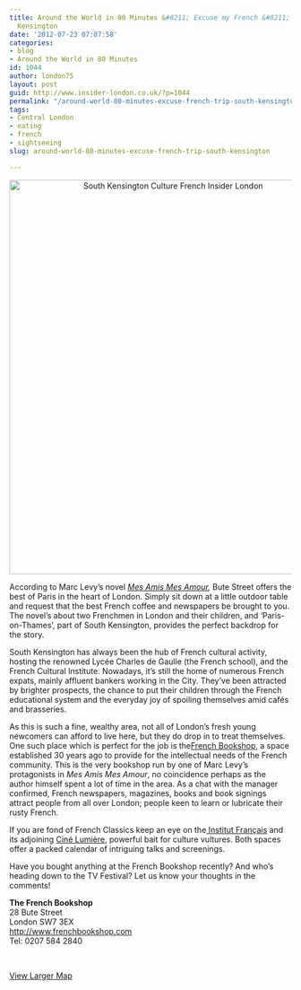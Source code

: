 ```yaml
---
title: Around the World in 80 Minutes &#8211; Excuse my French &#8211; a trip to South
  Kensington
date: '2012-07-23 07:07:58'
categories:
- blog
- Around the World in 80 Minutes
id: 1044
author: london75
layout: post
guid: http://www.insider-london.co.uk/?p=1044
permalink: "/around-world-80-minutes-excuse-french-trip-south-kensington/"
tags:
- Central London
- eating
- french
- sightseeing
slug: around-world-80-minutes-excuse-french-trip-south-kensington

---
```

<div>
</div>

<div>
  <p style="text-align: center">
    <a href="http://www.insider-london.co.uk/wp-content/uploads/2012/07/presse-1.jpg"><img class="size-full wp-image-1181 aligncenter" src="http://www.insider-london.co.uk/wp-content/uploads/2012/07/presse-1.jpg" alt="South Kensington Culture French Insider London" width="569" height="703" /></a>
  </p>
  
  <p>
    According to Marc Levy’s novel <em><a href="http://www.amazon.co.uk/Mes-Amis-Amours-Marc-Levy/dp/2266168983/ref=sr_1_1?ie=UTF8&qid=1329481830&sr=8-1">Mes Amis Mes Amour</a>, </em>Bute Street offers the best of Paris in the heart of London. Simply sit down at a little outdoor table and request that the best French coffee and newspapers be brought to you. The novel’s about two Frenchmen in London and their children, and ‘Paris-on-Thames’, part of South Kensington, provides the perfect backdrop for the story.
  </p>
  
  <p>
    South Kensington has always been the hub of French cultural activity, hosting the renowned Lycée Charles de Gaulle (the French school), and the French Cultural Institute. Nowadays, it’s still the home of numerous French expats, mainly affluent bankers working in the City. They’ve been attracted by brighter prospects, the chance to put their children through the French educational system and the everyday joy of spoiling themselves amid cafés and brasseries.
  </p>
  
  <p>
    As this is such a fine, wealthy area, not all of London’s fresh young newcomers can afford to live here, but they do drop in to treat themselves. One such place which is perfect for the job is the<a href="http://www.frenchbookshop.com/">French Bookshop</a>, a space established 30 years ago to provide for the intellectual needs of the French community. This is the very bookshop run by one of Marc Levy’s protagonists in <em>Mes Amis Mes Amour</em>, no coincidence perhaps as the author himself spent a lot of time in the area. As a chat with the manager confirmed, French newspapers, magazines, books and book signings attract people from all over London; people keen to learn or lubricate their rusty French.
  </p>
  
  <p>
    If you are fond of French Classics keep an eye on the<a href="http://www.institut-francais.org.uk/"> Institut Français</a><em> </em>and its<em> </em>adjoining <a href="http://www.institut-francais.org.uk/schedule/blog">Ciné Lumière</a>, powerful bait for culture vultures. Both spaces offer a packed calendar of intriguing talks and screenings.
  </p>
  
  <p>
    Have you bought anything at the French Bookshop recently? And who’s heading down to the TV Festival? Let us know your thoughts in the comments!
  </p>
  
  <p>
    <strong>The French Bookshop<br /> </strong>28 Bute Street<br /> London SW7 3EX<br /> <a href="http://www.frenchbookshop.com/">http://www.frenchbookshop.com<br /> </a>Tel: 0207 584 2840
  </p>
  
  <p>
    &nbsp;
  </p>
</div>

[View Larger Map](https://maps.google.co.uk/maps?ie=UTF8&q=The+French+Bookshop&fb=1&gl=uk&hq=The+French+Bookshop&hnear=0x47d8a00baf21de75:0x52963a5addd52a99,London&cid=0,0,10890839300055688463&t=m&z=16&iwloc=A&source=embed)